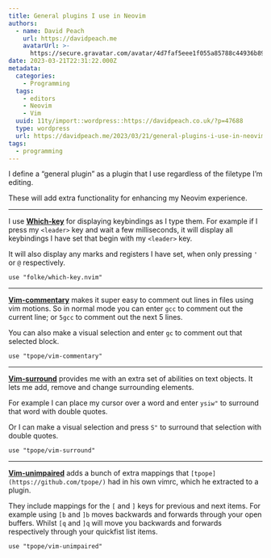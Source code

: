 ```yaml
---
title: General plugins I use in Neovim
authors:
  - name: David Peach
    url: https://davidpeach.me
    avatarUrl: >-
      https://secure.gravatar.com/avatar/4d7faf5eee1f055a85788c44936b8995eaab6dfb004e7854ec747ccb272e91ee?s=96&d=mm&r=g
date: 2023-03-21T22:31:22.000Z
metadata:
  categories:
    - Programming
  tags:
    - editors
    - Neovim
    - Vim
  uuid: 11ty/import::wordpress::https://davidpeach.co.uk/?p=47688
  type: wordpress
  url: https://davidpeach.me/2023/03/21/general-plugins-i-use-in-neovim/
tags:
  - programming
---
```

I define a “general plugin” as a plugin that I use regardless of the filetype I’m editing.

These will add extra functionality for enhancing my Neovim experience.

* * *

I use **[Which-key](https://github.com/folke/which-key.nvim)** for displaying keybindings as I type them. For example if I press my `<leader>` key and wait a few milliseconds, it will display all keybindings I have set that begin with my `<leader>` key.

It will also display any marks and registers I have set, when only pressing `'` or `@` respectively.

```
use "folke/which-key.nvim"
```

* * *

[**Vim-commentary**](https://github.com/tpope/vim-commentary) makes it super easy to comment out lines in files using vim motions. So in normal mode you can enter `gcc` to comment out the current line; or `5gcc` to comment out the next 5 lines.

You can also make a visual selection and enter `gc` to comment out that selected block.

```
use "tpope/vim-commentary"
```

* * *

**[Vim-surround](https://github.com/tpope/vim-surround)** provides me with an extra set of abilities on text objects. It lets me add, remove and change surrounding elements.

For example I can place my cursor over a word and enter `ysiw"` to surround that word with double quotes.

Or I can make a visual selection and press `S"` to surround that selection with double quotes.

```
use "tpope/vim-surround"
```

* * *

**[Vim-unimpaired](https://github.com/tpope/vim-unimpaired)** adds a bunch of extra mappings that `[tpope](https://github.com/tpope/)` had in his own vimrc, which he extracted to a plugin.

They include mappings for the `[` and `]` keys for previous and next items. For example using `[b` and `]b` moves backwards and forwards through your open buffers. Whilst `[q` and `]q` will move you backwards and forwards respectively through your quickfist list items.

```
use "tpope/vim-unimpaired"
```